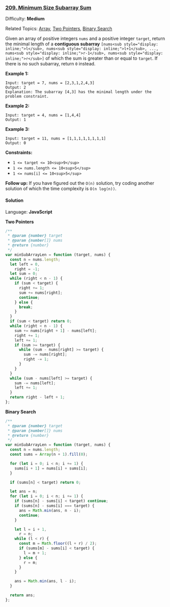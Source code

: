 ### [209\. Minimum Size Subarray Sum](https://leetcode.com/problems/minimum-size-subarray-sum/)

Difficulty: **Medium**

Related Topics: [Array](https://leetcode.com/tag/array/), [Two Pointers](https://leetcode.com/tag/two-pointers/), [Binary Search](https://leetcode.com/tag/binary-search/)

Given an array of positive integers `nums` and a positive integer `target`, return the minimal length of a **contiguous subarray** `[nums<sub style="display: inline;">l</sub>, nums<sub style="display: inline;">l+1</sub>, ..., nums<sub style="display: inline;">r-1</sub>, nums<sub style="display: inline;">r</sub>]` of which the sum is greater than or equal to `target`. If there is no such subarray, return `0` instead.

**Example 1:**

```
Input: target = 7, nums = [2,3,1,2,4,3]
Output: 2
Explanation: The subarray [4,3] has the minimal length under the problem constraint.
```

**Example 2:**

```
Input: target = 4, nums = [1,4,4]
Output: 1
```

**Example 3:**

```
Input: target = 11, nums = [1,1,1,1,1,1,1,1]
Output: 0
```

**Constraints:**

- `1 <= target <= 10<sup>9</sup>`
- `1 <= nums.length <= 10<sup>5</sup>`
- `1 <= nums[i] <= 10<sup>5</sup>`

**Follow up:** If you have figured out the `O(n)` solution, try coding another solution of which the time complexity is `O(n log(n))`.

#### Solution

Language: **JavaScript**

**Two Pointers**

```javascript
/**
 * @param {number} target
 * @param {number[]} nums
 * @return {number}
 */
var minSubArrayLen = function (target, nums) {
  const n = nums.length;
  let left = 0,
    right = -1;
  let sum = 0;
  while (right < n - 1) {
    if (sum < target) {
      right += 1;
      sum += nums[right];
      continue;
    } else {
      break;
    }
  }
  if (sum < target) return 0;
  while (right < n - 1) {
    sum += nums[right + 1] - nums[left];
    right += 1;
    left += 1;
    if (sum >= target) {
      while (sum - nums[right] >= target) {
        sum -= nums[right];
        right -= 1;
      }
    }
  }
  while (sum - nums[left] >= target) {
    sum -= nums[left];
    left += 1;
  }
  return right - left + 1;
};
```

**Binary Search**

```javascript
/**
 * @param {number} target
 * @param {number[]} nums
 * @return {number}
 */
var minSubArrayLen = function (target, nums) {
  const n = nums.length;
  const sums = Array(n + 1).fill(0);

  for (let i = 0; i < n; i += 1) {
    sums[i + 1] = nums[i] + sums[i];
  }

  if (sums[n] < target) return 0;

  let ans = n;
  for (let i = 0; i < n; i += 1) {
    if (sums[n] - sums[i] < target) continue;
    if (sums[n] - sums[i] === target) {
      ans = Math.min(ans, n - i);
      continue;
    }

    let l = i + 1,
      r = n;
    while (l < r) {
      const m = Math.floor((l + r) / 2);
      if (sums[m] - sums[i] < target) {
        l = m + 1;
      } else {
        r = m;
      }
    }

    ans = Math.min(ans, l - i);
  }

  return ans;
};
```
